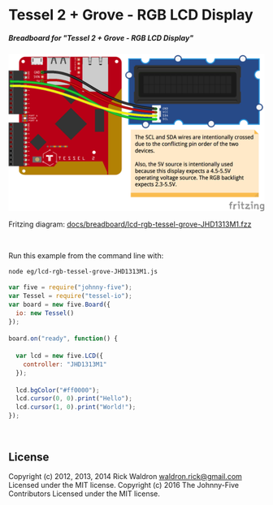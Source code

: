 <!--remove-start-->

# Tessel 2 + Grove - RGB LCD Display

<!--remove-end-->






##### Breadboard for "Tessel 2 + Grove - RGB LCD Display"



![docs/breadboard/lcd-rgb-tessel-grove-JHD1313M1.png](breadboard/lcd-rgb-tessel-grove-JHD1313M1.png)<br>

Fritzing diagram: [docs/breadboard/lcd-rgb-tessel-grove-JHD1313M1.fzz](breadboard/lcd-rgb-tessel-grove-JHD1313M1.fzz)

&nbsp;




Run this example from the command line with:
```bash
node eg/lcd-rgb-tessel-grove-JHD1313M1.js
```


```javascript
var five = require("johnny-five");
var Tessel = require("tessel-io");
var board = new five.Board({
  io: new Tessel()
});

board.on("ready", function() {

  var lcd = new five.LCD({
    controller: "JHD1313M1"
  });

  lcd.bgColor("#ff0000");
  lcd.cursor(0, 0).print("Hello");
  lcd.cursor(1, 0).print("World!");
});

```








&nbsp;

<!--remove-start-->

## License
Copyright (c) 2012, 2013, 2014 Rick Waldron <waldron.rick@gmail.com>
Licensed under the MIT license.
Copyright (c) 2016 The Johnny-Five Contributors
Licensed under the MIT license.

<!--remove-end-->
